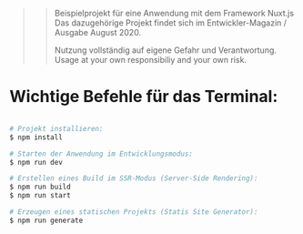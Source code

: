 >> Beispielprojekt für eine Anwendung mit dem Framework Nuxt.js
>> Das dazugehörige Projekt findet sich im Entwickler-Magazin / Ausgabe August 2020.
>>
>> Nutzung vollständig auf eigene Gefahr und Verantwortung.
>> Usage at your own responsibiliy and your own risk.

# Wichtige Befehle für das Terminal:
```bash

# Projekt installieren:
$ npm install

# Starten der Anwendung im Entwicklungsmodus:
$ npm run dev

# Erstellen eines Build im SSR-Modus (Server-Side Rendering):
$ npm run build
$ npm run start

# Erzeugen eines statischen Projekts (Statis Site Generator):
$ npm run generate
